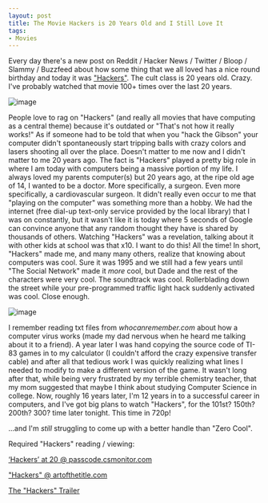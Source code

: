 ```yaml
---
layout: post
title: The Movie Hackers is 20 Years Old and I Still Love It
tags:
- Movies
---
```


Every day there's a new post on Reddit / Hacker News / Twitter / Bloop / Slammy / Buzzfeed about how some thing that we all loved has a nice round birthday and today it was ["Hackers"](https://en.wikipedia.org/wiki/Hackers_(film)). The cult class is 20 years old. Crazy. I've probably watched that movie 100+ times over the last 20 years.

![image](/public/images/hackers_1.jpg "Hackers 001")

People love to rag on "Hackers" (and really all movies that have computing as a central theme) because it's outdated or "That's not how it really works!" As if someone had to be told that when you "hack the Gibson" your computer didn't spontaneously start tripping balls with crazy colors and lasers shooting all over the place. Doesn't matter to me now and I didn't matter to me 20 years ago. The fact is "Hackers" played a pretty big role in where I am today with computers being a massive portion of my life. I always loved my parents computer(s) but 20 years ago, at the ripe old age of 14, I wanted to be a doctor. More specifically, a surgeon. Even more specifically, a cardiovascular surgeon. It didn't really even occur to me that "playing on the computer" was something more than a hobby. We had the internet (free dial-up text-only service provided by the local library) that I was on constantly, but it wasn't like it is today where 5 seconds of Google can convince anyone that any random thought they have is shared by thousands of others. Watching "Hackers" was a revelation, talking about it with other kids at school was that x10. I want to do this! All the time! In short, "Hackers" made me, and many many others, realize that knowing about computers was cool. Sure it was 1995 and we still had a few years until "The Social Network" made it *more* cool, but Dade and the rest of the characters were very cool. The soundtrack was cool. Rollerblading down the street while your pre-programmed traffic light hack suddenly activated was cool. Close enough.

![image](/public/images/hackers_2.jpg "Hackers 002")

I remember reading txt files from *whocanremember.com* about how a computer virus works (made my dad nervous when he heard me talking about it to a friend). A year later I was hand copying the source code of TI-83 games in to my calculator (I couldn't afford the crazy expensive transfer cable) and after all that tedious work I was quickly realizing what lines I needed to modify to make a different version of the game. It wasn't long after that, while being very frustrated by my terrible chemistry teacher, that my mom suggested that maybe I think about studying Computer Science in college. Now, roughly 16 years later, I'm 12 years in to a successful career in computers, and I've got big plans to watch "Hackers", for the 101st? 150th? 200th? 300? time later tonight. This time in 720p!

...and I'm *still* struggling to come up with a better handle than "Zero Cool".

Required "Hackers" reading / viewing:

[‘Hackers’ at 20 @ passcode.csmonitor.com](http://passcode.csmonitor.com/hackers)

["Hackers" @ artofthetitle.com](http://www.artofthetitle.com/title/hackers/)

[The "Hackers" Trailer](https://www.youtube.com/watch?v=vCobCU9FfzI)
